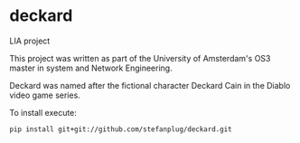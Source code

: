 deckard
=======

LIA project

This project was written as part of the University of Amsterdam's OS3 master in system and Network Engineering.

Deckard was named after the fictional character Deckard Cain in the Diablo video game series.

To install execute:
```
pip install git+git://github.com/stefanplug/deckard.git
```
